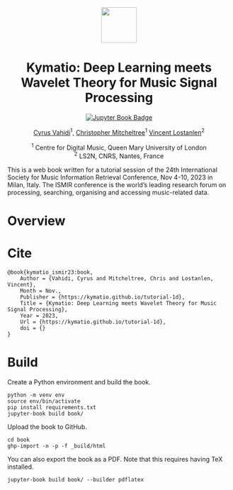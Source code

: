 <div align="center">
<img width="80px" src="https://avatars.githubusercontent.com/u/45135504?s=200&v=4"> 

# Kymatio: Deep Learning meets Wavelet Theory for Music Signal Processing
[![Jupyter Book Badge](https://jupyterbook.org/badge.svg)](https://kymatio.github.io/tutorial)

[Cyrus Vahidi](http://cyrusvahidi.com)<sup>1</sup>, [Christopher Mitcheltree](https://christhetr.ee/)<sup>1</sup> 
 [Vincent Lostanlen](https://lostanlen.com/)<sup>2</sup>

<sup>1</sup> Centre for Digital Music, Queen Mary University of London<br>
<sup>2</sup> LS2N, CNRS, Nantes, France <br>

</div>

This is a web book written for a tutorial session of the 24th International Society for Music Information Retrieval Conference, Nov 4-10, 2023 in Milan, Italy. 
The ISMIR conference is the world’s leading research forum on processing, searching, organising and accessing music-related data.

# Overview 

# Cite 

```
@book{kymatio_ismir23:book,
    Author = {Vahidi, Cyrus and Mitcheltree, Chris and Lostanlen, Vincent},
    Month = Nov.,
    Publisher = {https://kymatio.github.io/tutorial-1d},
    Title = {Kymatio: Deep Learning meets Wavelet Theory for Music Signal Processing},
    Year = 2023,
    Url = {https://kymatio.github.io/tutorial-1d},
    doi = {}
}
```

# Build

Create a Python environment and build the book.
```
python -m venv env
source env/bin/activate
pip install requirements.txt
jupyter-book build book/
```

Upload the book to GitHub. 

```
cd book
ghp-import -n -p -f _build/html
```

You can also export the book as a PDF. Note that this requires having TeX installed. 

```
jupyter-book build book/ --builder pdflatex
```
